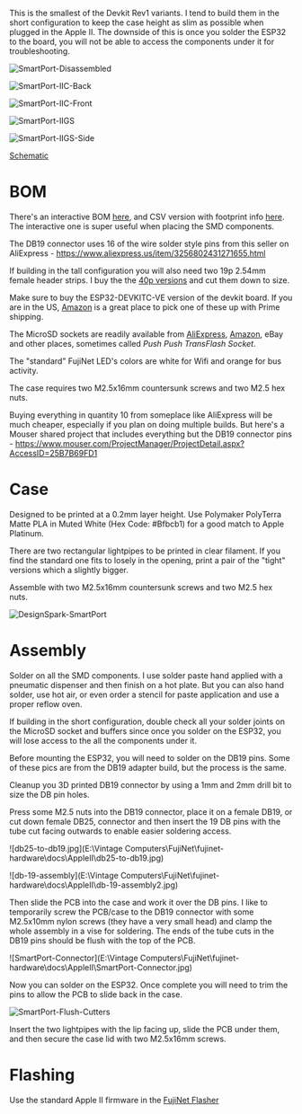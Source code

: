 

This is the smallest of the Devkit Rev1 variants. I tend to build them in the short configuration to keep the case height as slim as possible when plugged in the Apple II. The downside of this is once you solder the ESP32 to the board, you will not be able to access the components under it for troubleshooting.

![SmartPort-Disassembled](../../docs/AppleII/SmartPort-Disassembled.jpg)

![SmartPort-IIC-Back](../../docs/AppleII/SmartPort-IIC-Back.jpg)

![SmartPort-IIC-Front](../../docs/AppleII/SmartPort-IIC-Front.jpg)

![SmartPort-IIGS](../../docs/AppleII/SmartPort-IIGS.jpg)

![SmartPort-IIGS-Side](../../docs/AppleII/SmartPort-IIGS-Side.jpg)

[Schematic](https://djtersteegc.github.io/fujinet-hardware/AppleII/Schematic-DevKit-SmartPort-v1.0.pdf)

# BOM

There's an interactive BOM [here](https://djtersteegc.github.io/fujinet-hardware/AppleII/ibom-DevKit-SmartPort-v1.0.html), and CSV version with footprint info [here](https://djtersteegc.github.io/fujinet-hardware/AppleII/bom-DevKit-SmartPort-v1.0.csv). The interactive one is super useful when placing the SMD components.

The DB19 connector uses 16 of the wire solder style pins from this seller on AliExpress - https://www.aliexpress.us/item/3256802431271655.html

If building in the tall configuration you will also need two 19p 2.54mm female header strips. I buy the the [40p versions](https://www.aliexpress.us/item/3256805857141565.html) and cut them down to size.

Make sure to buy the ESP32-DEVKITC-VE version of the devkit board.  If you are in the US, [Amazon](https://www.amazon.com/gp/product/B087TNPQCV) is a great place to pick one of these up with Prime shipping.

The MicroSD sockets are readily available from [AliExpress](https://www.aliexpress.us/item/3256802476596462.html), [Amazon](https://www.amazon.com/Spring-Loaded-Transflash-Memory-Socket/dp/B0CDC5Q1HF), eBay and other places, sometimes called _Push Push TransFlash Socket_.

The "standard" FujiNet LED's colors are white for Wifi and orange for bus activity.

The case requires two M2.5x16mm countersunk screws and two M2.5 hex nuts.

Buying everything in quantity 10 from someplace like AliExpress will be much cheaper, especially if you plan on doing multiple builds. But here's a Mouser shared project that includes everything but the DB19 connector pins -  https://www.mouser.com/ProjectManager/ProjectDetail.aspx?AccessID=25B7B69FD1

# Case

Designed to be printed at a 0.2mm layer height. Use Polymaker PolyTerra Matte PLA in Muted White (Hex Code: #Bfbcb1) for a good match to Apple Platinum.

There are two rectangular lightpipes to be printed in clear filament. If you find the standard one fits to losely in the opening, print a pair of the "tight" versions which a slightly bigger.

Assemble with two M2.5x16mm countersunk screws and two M2.5 hex nuts.

![DesignSpark-SmartPort](../../docs/AppleII/DesignSpark-SmartPort.PNG)

# Assembly

Solder on all the SMD components.  I use solder paste hand applied with a pneumatic dispenser and then finish on a hot plate. But you can also hand solder, use hot air, or even order a stencil for paste application and use a proper reflow oven.

If building in the short configuration, double check all your solder joints on the MicroSD socket and buffers since once you solder on the ESP32, you will lose access to the all the components under it.

Before mounting the ESP32, you will need to solder on the DB19 pins.  Some of these pics are from the DB19 adapter build, but the process is the same.

Cleanup you 3D printed DB19 connector by using a 1mm and 2mm drill bit to size the DB pin holes.

Press some M2.5 nuts into the DB19 connector, place it on a female DB19, or cut down female DB25, connector and then insert the 19 DB pins with the tube cut facing outwards to enable easier soldering access.

![db25-to-db19.jpg](E:\Vintage Computers\FujiNet\fujinet-hardware\docs\AppleII\db25-to-db19.jpg)

![db-19-assembly](E:\Vintage Computers\FujiNet\fujinet-hardware\docs\AppleII\db-19-assembly2.jpg)

Then slide the PCB into the case and work it over the DB pins.  I like to temporarily screw the PCB/case to the DB19 connector with some M2.5x10mm nylon screws (they have a very small head) and clamp the whole assembly in a vise for soldering.  The ends of the tube cuts in the DB19 pins should be flush with the top of the PCB.

![SmartPort-Connector](E:\Vintage Computers\FujiNet\fujinet-hardware\docs\AppleII\SmartPort-Connector.jpg)

Now you can solder on the ESP32.  Once complete you will need to trim the pins to allow the PCB to slide back in the case.

![SmartPort-Flush-Cutters](../../docs/AppleII/SmartPort-Flush-Cutters.jpg)

Insert the two lightpipes with the lip facing up, slide the PCB under them, and then secure the case lid with two M2.5x16mm screws.

# Flashing

Use the standard Apple II firmware in the [FujiNet Flasher](https://fujinet.online/download/)